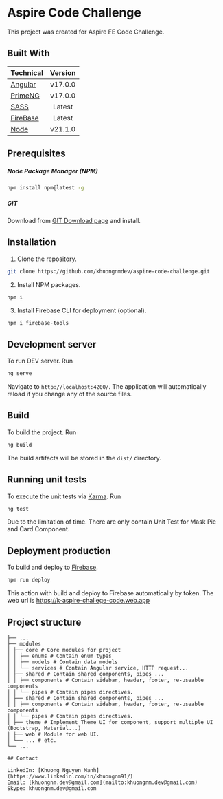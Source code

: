 # Aspire Code Challenge

This project was created for Aspire FE Code Challenge.

## Built With

| Technical                                | Version |
| ---------------------------------------- | :-----: |
| [Angular](https://angular.io/)           | v17.0.0 |
| [PrimeNG](https://primeng.org/)          | v17.0.0 |
| [SASS](https://sass-lang.com/)           | Latest  |
| [FireBase](https://firebase.google.com/) | Latest  |
| [Node](https://nodejs.org/)              | v21.1.0 |

## Prerequisites

##### Node Package Manager (NPM)

```sh
npm install npm@latest -g
```

##### GIT

Download from [GIT Download page](https://git-scm.com/downloads) and install.

## Installation

1. Clone the repository.

```sh
git clone https://github.com/khuongnmdev/aspire-code-challenge.git
```

2. Install NPM packages.

```sh
npm i
```

3. Install Firebase CLI for deployment (optional).

```sh
npm i firebase-tools
```

## Development server

To run DEV server. Run

```sh
ng serve
```

Navigate to `http://localhost:4200/`.
The application will automatically reload if you change any of the source files.

## Build

To build the project. Run

```sh
ng build
```

The build artifacts will be stored in the `dist/` directory.

## Running unit tests

To execute the unit tests via [Karma](https://karma-runner.github.io). Run

```sh
ng test
```

Due to the limitation of time. There are only contain Unit Test for Mask Pie and Card Component.

## Deployment production

To build and deploy to [Firebase](https://k-aspire-challege-code.web.app).

```sh
npm run deploy
```

This action with build and deploy to Firebase automatically by token.
The web url is https://k-aspire-challege-code.web.app

## Project structure

```
├── ...
├── modules
│ ├── core # Core modules for project
│ │ ├── enums # Contain enum types
│ │ ├── models # Contain data models
│ │ └── services # Contain Angular service, HTTP request...
│ ├── shared # Contain shared components, pipes ...
│ │ ├── components # Contain sidebar, header, footer, re-useable components
│ │ └── pipes # Contain pipes directives.
│ ├── shared # Contain shared components, pipes ...
│ │ ├── components # Contain sidebar, header, footer, re-useable components
│ │ └── pipes # Contain pipes directives.
│ ├── theme # Implement Theme UI for component, support multiple UI (Bootstrap, Material...)
│ ├── web # Module for web UI.
│ └── ... # etc.
└── ...

## Contact

LinkedIn: [Khuong Nguyen Manh](https://www.linkedin.com/in/khuongnm91/)
Email: [khuongnm.dev@gmail.com](mailto:khuongnm.dev@gmail.com)
Skype: khuongnm.dev@gmail.com
```
